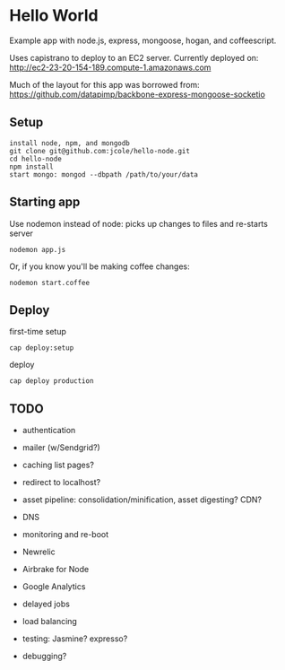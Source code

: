 # Hello World

  Example app with node.js, express, mongoose, hogan, and coffeescript.

  Uses capistrano to deploy to an EC2 server.  Currently deployed on:
  http://ec2-23-20-154-189.compute-1.amazonaws.com
  
  Much of the layout for this app was borrowed from:
  https://github.com/datapimp/backbone-express-mongoose-socketio
  
## Setup

    install node, npm, and mongodb
    git clone git@github.com:jcole/hello-node.git
    cd hello-node
    npm install
    start mongo: mongod --dbpath /path/to/your/data
    
## Starting app

Use nodemon instead of node: picks up changes to files and re-starts server

    nodemon app.js
    
Or, if you know you'll be making coffee changes:

    nodemon start.coffee
    
## Deploy

first-time setup
  
    cap deploy:setup

deploy

    cap deploy production
  
## TODO

* authentication
* mailer (w/Sendgrid?)

* caching list pages?
* redirect to localhost?

* asset pipeline: consolidation/minification, asset digesting?  CDN?
* DNS
* monitoring and re-boot
* Newrelic
* Airbrake for Node
* Google Analytics
* delayed jobs
* load balancing
* testing: Jasmine? expresso?
* debugging?
